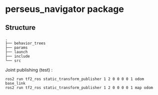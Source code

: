 # perseus_navigator package

## Structure

```
.
├── behavior_trees
├── params
├── launch
├── include
└── src
```

Joint publishing (test) :

```
ros2 run tf2_ros static_transform_publisher 1 2 0 0 0 0 1 odom base_link
ros2 run tf2_ros static_transform_publisher 1 2 0 0 0 0 1 map odom
```
